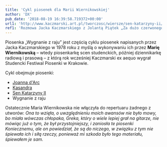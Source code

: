 ```yaml
---
title: 'Cykl piosenek dla Marii Wiernikowskiej'
author: 'DX'
pub_date: '2018-08-19 16:39:58.719372+00:00'
url1: 'http://www.kaczmarski.art.pl/tworczosc/wiersze/sen-katarzyny-ii/'
ref1: 'Rozmowa Jacka Kaczmarskiego z Jolantą Piątek „Za dużo czerwonego”, miesięcznik literacki „Odra”, numery 481–484'
---
```


Piosenka „Wygnanie z raju” jest częścią cyklu piosenek napisanych przez Jacka Kaczmarskiego w 1978 roku z myślą o wykonywaniu ich przez **Marię Wiernikowską** – wtedy piosenkarkę scen studenckich, później dziennikarkę radiową i prasową – z którą rok wcześniej Kaczmarski ex aequo wygrał Studencki Festiwal Piosenki w Krakowie.

Cykl obejmuje piosenki:

- [Joanna d'Arc](https://www.piosenkaztekstem.pl/opracowanie/jacek\-kaczmarski\-joanna\-darc/)
 - [Kasandra](https://www.piosenkaztekstem.pl/opracowanie/jacek\-kaczmarski\-kasandra/)
 - [Sen Katarzyny II](https://www.piosenkaztekstem.pl/opracowanie/jacek\-kaczmarski\-sen\-katarzyny\-ii/)
 - Wygnanie z raju

Ostatecznie Maria Wiernikowska nie włączyła do repertuaru żadnego z utworów: _Ona to wzięła, o uwzględnieniu moich awansów nie było mowy, bo miała wówczas chłopaka, Greka, który o wiele lepiej grał na gitarze, nie mówiąc już o tym, że był przystojniejszy, i zaniosła te piosenki Koniecznemu, ale on powiedział, że są do niczego, w związku z tym nie śpiewała ich i siłą rzeczy, ponieważ mi szkoda było tego materiału, śpiewałem je sam._